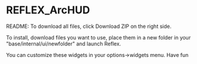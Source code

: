 # REFLEX_ArcHUD

README:
To download all files, click Download ZIP on the right side.

To install, download files you want to use, place them in a new folder in your "base/internal/ui/newfolder" and launch Reflex. 

You can customize these widgets in your options->widgets menu. Have fun
